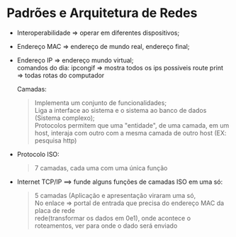   # Padrões e Arquitetura de Redes
  - Interoperabilidade => operar em diferentes dispositivos; <br>
  - Endereço MAC => endereço de mundo real, endereço final; <br>
  - Endereço IP => endereço mundo virtual; <br>
  comandos do dia:
  ipcongif => mostra todos os ips possiveis
  route print => todas rotas do computador

    Camadas:
    > Implementa um conjunto de funcionalidades; <br>
    > Liga a interface ao sistema e o sistema ao banco de dados (Sistema complexo); <br> 
    > Protocolos permitem que uma "entidade", de uma camada, em um host, interaja com outro com a mesma camada de outro host (EX: pesquisa http)<br>

- Protocolo ISO: <br> 
  > 7 camadas, cada uma com uma única função <br>
- Internet TCP/IP ==> funde alguns funções de camadas ISO em uma só: <br>
  > 5 camadas (Aplicação e apresentação viraram uma só, <br>
  > No enlace => portal de entrada que precisa do endereço MAC da placa de rede <br>
  > rede(transformar os dados em 0e1),  onde acontece o roteamentos, ver para onde o dado será enviado <br>

